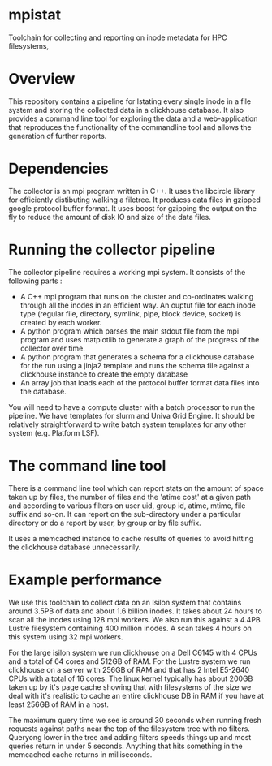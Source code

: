 # mpistat
Toolchain for collecting and reporting on inode metadata for HPC filesystems,

Overview
========
This repository contains a pipeline for lstating every single inode in a file system and storing the collected data in a clickhouse database. It also provides a command line tool for exploring the data and a web-application that reproduces the functionality of the commandline tool and allows the generation of further reports.

Dependencies
============
The collector is an mpi program written in C++. It uses the libcircle library for efficiently distibuting walking a filetree. It producss data files in gzipped google protocol buffer format. It uses boost for gzipping the output on the fly to reduce the amount of disk IO and size of the data files.

Running the collector pipeline
==============================
The collector pipeline requires a working mpi system. It consists of the following parts :

* A C++ mpi program that runs on the cluster and co-ordinates walking through all the inodes in an efficient way. An ouptut file for each inode type (regular file, directory, symlink, pipe, block device, socket) is created by each worker.
* A python program which parses the main stdout file from the mpi program and uses matplotlib to generate a graph of the progress of the collector over time.
* A python program that generates a schema for a clickhouse database for the run using a jinja2 template and runs the schema file against a clickhouse instance to create the empty database
* An array job that loads each of the protocol buffer format data files into the database.

You will need to have a compute cluster with a batch processor to run the pipeline. We have templates for slurm and Univa Grid Engine. It should be relatively straightforward to write batch system templates for any other system (e.g. Platform LSF).

The command line tool
=====================
There is a command line tool which can report stats on the amount of space taken up by files, the number of files and the 'atime cost' at a given path and according to various filters on user uid, group id, atime, mtime, file suffix and so-on. It can report on the sub-directory under a particular directory or do a report by user, by group or by file suffix.

It uses a memcached instance to cache results of queries to avoid hitting the clickhouse database unnecessarily.

Example performance
===================
We use this toolchain to collect data on an Isilon system that contains around 3.5PB of data and about 1.6 billion inodes. It takes about 24 hours to scan all the inodes using 128 mpi workers. We also run this against a 4.4PB Lustre filesystem containing 400 million inodes. A scan takes 4 hours on this system using 32 mpi workers.

For the large isilon system we run clickhouse on a Dell C6145 with 4 CPUs and a total of 64 cores and 512GB of RAM. For the Lustre system we run clickhouse on a server with 256GB of RAM and that has 2 Intel E5-2640 CPUs with a total of 16 cores. The linux kernel typically has about 200GB taken up by it's page cache showing that with filesystems of the size we deal with it's realistic to cache an entire clickhouse DB in RAM if you have at least 256GB of RAM in a host.

The maximum query time we see is around 30 seconds when running fresh requests against paths near the top of the filesystem tree with no filters. Queryong lower in the tree and adding filters speeds things up and most queries return in under 5 seconds. Anything that hits something in the memcached cache returns in milliseconds.

